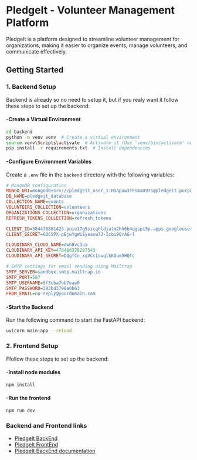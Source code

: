 # PledgeIt - Volunteer Management Platform

PledgeIt is a platform designed to streamline volunteer management for organizations, making it easier to organize events, manage volunteers, and communicate effectively.

## Getting Started

### 1. Backend Setup
Backend is already so no need to setup it, but if you realy want it follow these steps to set up the backend:

#### -Create a Virtual Environment
```sh
cd backend
python -m venv venv  # Create a virtual environment
source venv\Scripts\activate  # Activate it (Use 'venv/bin/activate' on Macs)
pip install -r requirements.txt  # Install dependencies
```

#### -Configure Environment Variables
Create a `.env` file in the `backend` directory with the following variables:

```ini
# MongoDB configuration
MONGO_URI=mongodb+srv://pledgeit_user_1:Haapuw3TFSmaO9Ts@pledgeit.purpn.mongodb.net/?retryWrites=true&w=majority
DB_NAME=pledgeit_database
COLLECTION_NAME=events
VOLUNTEERS_COLLECTION=volunteers
ORGANIZATIONS_COLLECTION=organizations
REFRESH_TOKENS_COLLECTION=refresh_tokens

CLIENT_ID=384476861423-puie17g5sicqhldjatm2hh6b4qgspi5p.apps.googleusercontent.com
CLIENT_SECRET=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

CLOUDINARY_CLOUD_NAME=dwh8vc3ua
CLOUDINARY_API_KEY=478486378297543
CLOUDINARY_API_SECRET=DQgfCn_xqVCcIcwqlkKGumSHQfc

# SMTP settings for email sending using Mailtrap
SMTP_SERVER=sandbox.smtp.mailtrap.io
SMTP_PORT=587
SMTP_USERNAME=5f3cba7bb7eae0
SMTP_PASSWORD=303bd3798e0b63
FROM_EMAIL=no-reply@yourdomain.com
```

#### -Start the Backend
Run the following command to start the FastAPI backend:
```sh
uvicorn main:app --reload
```


### 2. Frontend Setup
Ffollow these steps to set up the backend:

#### -Install node modules
```sh
npm install
```

#### -Run the frontend

```sh
npm run dev
```

### Backend and Frontend links

- [PledgeIt BackEnd](http://127.0.0.1:8000/)  
- [PledgeIt FrontEnd](https://pledgeit-frontend-production-production.up.railway.app/VolHome)
- [PledgeIt BackEnd documentation](http://127.0.0.1:8000/docs) 
